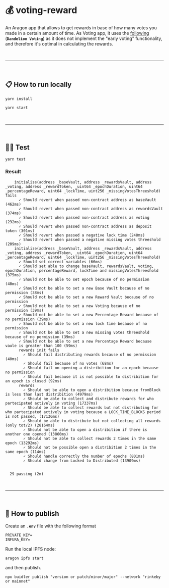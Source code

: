 # :moneybag: voting-reward

An Aragon app that allows to get rewards in base of how many votes you made in a certain amount of time.
As Voting app, it uses the [following](https://github.com/1Hive/dandelion-voting-app) (__`Dandelion Voting`__) as it does not implement the "early voting" functionality, and therefore it's optimal in calculating the rewards.

&nbsp;

***

&nbsp;

## :clipboard: How to run locally

```
yarn install
```

```
yarn start
```

&nbsp;

***

&nbsp;

## :guardsman: Test

```
yarn test
```

### Result

```
    initialize(address _baseVault, address _rewardsVault, address _voting, address _rewardToken, _uint64 _epochDuration, uint64 _percentageReward, uint64 _lockTime, uint256 _missingVotesThreeshold) fails
      ✓ Should revert when passed non-contract address as baseVault (462ms)
      ✓ Should revert when passed non-contract address as rewardsVault (374ms)
      ✓ Should revert when passed non-contract address as voting (232ms)
      ✓ Should revert when passed non-contract address as deposit token (301ms)
      ✓ Should revert when passed a negative lock time (248ms)
      ✓ Should revert when passed a negative missing votes threeshold (209ms)
    initialize(address _baseVault, address _rewardsVault, address _voting, address _rewardToken, _uint64 _epochDuration, uint64 _percentageReward, uint64 _lockTime, uint256 _missingVotesThreeshold)
      ✓ Should set correct variables (66ms)
      ✓ Should set able to change baseVault, rewardsVault, voting, epochDuration, percentageReward, lockTime and missingVotesThreeshold (375ms)
      ✓ Should not be able to set epoch because of no permission (40ms)
      ✓ Should not be able to set a new Base Vault because of no permission (38ms)
      ✓ Should not be able to set a new Reward Vault because of no permission
      ✓ Should not be able to set a new Voting because of no permission (39ms)
      ✓ Should not be able to set a new Percentage Reward because of no permission (39ms)
      ✓ Should not be able to set a new lock time because of no permission
      ✓ Should not be able to set a new missing votes threeshold because of no permission (39ms)
      ✓ Should not be able to set a new Percentage Reward because vaule is greater than 100 (59ms)
      rewards init fails
        ✓ Should fail distributing rewards because of no permission (40ms)
        ✓ Should fail because of no votes (68ms)
        ✓ Should fail on opening a distribition for an epoch because no permission
        ✓ Should fail because it is not possible to distribition for an epoch is closed (92ms)
      rewards
        ✓ Should not be able to open a distribition because fromBlock is less than last distribition (4979ms)
        ✓ Should be able to collect and distribute rewards for who partecipated actively in voting (17337ms)
        ✓ Should be able to collect rewards but not distributing for who partecipated actively in voting because a LOCK_TIME_BLOCKS period is not passed, (17136ms)
        ✓ Should be able to distribute but not collecting all rewards (only tot/2) (28164ms)
        ✓ Should not be able to open a distribition if there is another one opened (13860ms)
        ✓ Should not be able to collect rewards 2 times in the same epoch (13292ms)
        ✓ Should not be possible open a distribition 2 times in the same epoch (114ms)
        ✓ Should handle correctly the number of epochs (801ms)
        ✓ Should change from Locked to Distributed (13909ms)


  29 passing (2m)
```

&nbsp;

***

&nbsp;

## :rocket: How to publish

Create an __`.env`__ file with the following format

```
PRIVATE_KEY=
INFURA_KEY=
```

Run the local IPFS node:

```
aragon ipfs start
```

and then publish.

```
npx buidler publish "version or patch/minor/major" --network "rinkeby or mainnet"
```